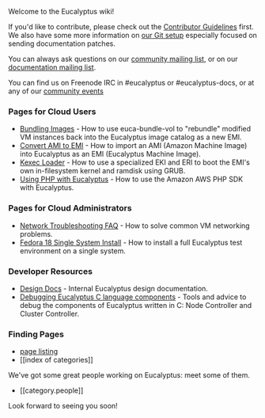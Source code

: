 Welcome to the Eucalyptus wiki!

If you'd like to contribute, please check out the [Contributor Guidelines](wiki/Contributing) first. We also have some more information on [our Git setup](wiki/Documentation-Contributions) especially focused on sending documentation patches.

You can always ask questions on our [community mailing list](http://lists.eucalyptus.com/cgi-bin/mailman/listinfo/community), or on our [documentation mailing list](http://lists.eucalyptus.com/cgi-bin/mailman/listinfo/community). 

You can find us on Freenode IRC in #eucalyptus or #eucalyptus-docs, or at any of our [community events](wiki/Community-Events)

### Pages for Cloud Users

* [Bundling Images](wiki/Bundling-Images) - How to use euca-bundle-vol to "rebundle" modified VM instances back into the Eucalyptus image catalog as a new EMI.
* [Convert AMI to EMI](wiki/Convert-AMI-to-EMI) - How to import an AMI (Amazon Machine Image) into Eucalyptus as an EMI (Eucalyptus Machine Image).
* [Kexec Loader](wiki/Kexec-loader) - How to use a specialized EKI and ERI to boot the EMI's own in-filesystem kernel and ramdisk using GRUB.
* [Using PHP with Eucalyptus](wiki/Using-PHP-with-Eucalyptus) - How to use the Amazon AWS PHP SDK with Eucalyptus.

### Pages for Cloud Administrators

* [Network Troubleshooting FAQ](wiki/Network-Troubleshooting-FAQ) - How to solve common VM networking problems.
* [Fedora 18 Single System Install](wiki/Fedora-18-Single-System-Install) - How to install a full Eucalyptus test environment on a single system.

### Developer Resources

* [Design Docs](wiki/DesignDocs) - Internal Eucalyptus design documentation.
* [Debugging Eucalyptus C language components](wiki/Debugging-Eucalyptus-C-language-components) - Tools and advice to debug the components of Eucalyptus written in C: Node Controller and Cluster Controller.

### Finding Pages

* [page listing](wiki/_pages)
* [[index of categories]]

We've got some great people working on Eucalyptus: meet some of them.  
* [[category.people]]

Look forward to seeing you soon!